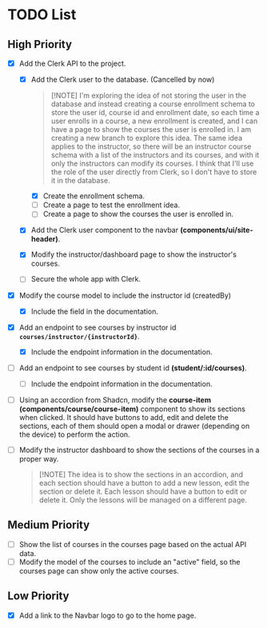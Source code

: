 # TODO List

## High Priority

- [x] Add the Clerk API to the project.

  - [x] Add the Clerk user to the database. (Cancelled by now)

    > [!NOTE] I'm exploring the idea of not storing the user in the database and
    > instead creating a course enrollment schema to store the user id, course
    > id and enrollment date, so each time a user enrolls in a course, a new
    > enrollment is created, and I can have a page to show the courses the user
    > is enrolled in. I am creating a new branch to explore this idea. The same
    > idea applies to the instructor, so there will be an instructor course
    > schema with a list of the instructors and its courses, and with it only
    > the instructors can modify its courses. I think that I'll use the role of
    > the user directly from Clerk, so I don't have to store it in the database.

    - [x] Create the enrollment schema.
    - [ ] Create a page to test the enrollment idea.
    - [ ] Create a page to show the courses the user is enrolled in.

  - [x] Add the Clerk user component to the navbar
        **(components/ui/site-header)**.
  - [x] Modify the instructor/dashboard page to show the instructor's courses.
  - [ ] Secure the whole app with Clerk.

- [x] Modify the course model to include the instructor id (createdBy)
  - [x] Include the field in the documentation.
- [x] Add an endpoint to see courses by instructor id
      **`courses/instructor/{instructorId}`**.
  - [x] Include the endpoint information in the documentation.
- [ ] Add an endpoint to see courses by student id **(student/:id/courses)**.
  - [ ] Include the endpoint information in the documentation.
- [ ] Using an accordion from Shadcn, modify the **course-item
      (components/course/course-item)** component to show its sections when
      clicked. It should have buttons to add, edit and delete the sections, each
      of them should open a modal or drawer (depending on the device) to perform
      the action.
- [ ] Modify the instructor dashboard to show the sections of the courses in a
      proper way.
  > [!NOTE] The idea is to show the sections in an accordion, and each section
  > should have a button to add a new lesson, edit the section or delete it.
  > Each lesson should have a button to edit or delete it. Only the lessons will
  > be managed on a different page.

## Medium Priority

- [ ] Show the list of courses in the courses page based on the actual API data.
- [ ] Modify the model of the courses to include an "active" field, so the
      courses page can show only the active courses.

## Low Priority

- [x] Add a link to the Navbar logo to go to the home page.

